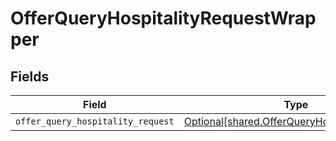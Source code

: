 # OfferQueryHospitalityRequestWrapper


## Fields

| Field                                                                                                    | Type                                                                                                     | Required                                                                                                 | Description                                                                                              |
| -------------------------------------------------------------------------------------------------------- | -------------------------------------------------------------------------------------------------------- | -------------------------------------------------------------------------------------------------------- | -------------------------------------------------------------------------------------------------------- |
| `offer_query_hospitality_request`                                                                        | [Optional[shared.OfferQueryHospitalityRequest]](undefined/models/shared/offerqueryhospitalityrequest.md) | :heavy_minus_sign:                                                                                       | N/A                                                                                                      |